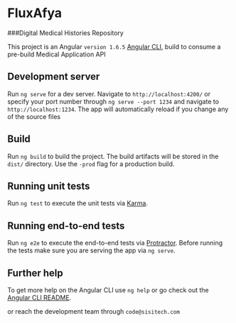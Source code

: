 # FluxAfya 

###Digital Medical Histories Repository

This project is an Angular `version 1.6.5` [Angular CLI](https://github.com/angular/angular-cli),  build to consume a pre-build Medical Application API

## Development server

Run `ng serve` for a dev server. Navigate to `http://localhost:4200/` or specify your port number through `ng serve --port 1234` and navigate to `http://localhost:1234`. The app will automatically reload if you change any of the source files 

## Build

Run `ng build` to build the project. The build artifacts will be stored in the `dist/` directory. Use the `-prod` flag for a production build.

## Running unit tests

Run `ng test` to execute the unit tests via [Karma](https://karma-runner.github.io).

## Running end-to-end tests

Run `ng e2e` to execute the end-to-end tests via [Protractor](http://www.protractortest.org/).
Before running the tests make sure you are serving the app via `ng serve`.

## Further help

To get more help on the Angular CLI use `ng help` or go check out the [Angular CLI README](https://github.com/angular/angular-cli/blob/master/README.md).

or reach the development team through `code@sisitech.com`

